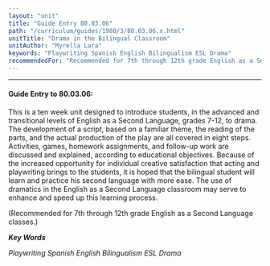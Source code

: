 ```yaml
---
layout: "unit"
title: "Guide Entry 80.03.06"
path: "/curriculum/guides/1980/3/80.03.06.x.html"
unitTitle: "Drama in the Bilingual Classroom"
unitAuthor: "Myrella Lara"
keywords: "Playwriting Spanish English Bilingualism ESL Drama"
recommendedFor: "Recommended for 7th through 12th grade English as a Second Language classes."
---
```

<body>
<hr/>
 <h4>
  Guide Entry to 80.03.06:
 </h4>
 This is a ten week unit designed to introduce students, in the advanced and transitional levels of English as a Second Language, grades 7-12, to drama.  The development of a script, based on a familiar theme, the reading of the parts, and the actual production of the play are all covered in eight steps.  Activities, games, homework assignments, and follow-up work are discussed and explained, according to educational objectives.  Because of the increased opportunity for individual creative satisfaction that acting and playwriting brings to the students, it is hoped that the bilingual student will learn and practice his second language with more ease.  The use of dramatics in the English as a Second Language classroom may serve to enhance and speed up this learning process.
 <p>
  (Recommended for 7th through 12th grade English as a Second Language classes.)
 </p>
<p>
  <b>
   <i>
    Key Words
   </i>
  </b>
  <br/>
 </p>
 <p>
  <i>
   Playwriting Spanish English Bilingualism ESL Drama
  </i>
 </p>

</body>